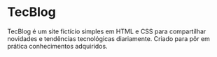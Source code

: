 # TecBlog
TecBlog é um site fictício simples em HTML e CSS para compartilhar novidades e tendências tecnológicas diariamente. Criado para pôr em prática conhecimentos adquiridos. 
